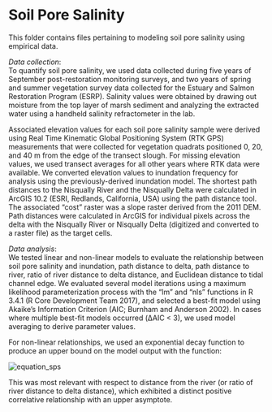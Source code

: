 # Soil Pore Salinity

This folder contains files pertaining to modeling soil pore salinity using empirical data.

*Data collection*:  
To quantify soil pore salinity, we used data collected during five years of September post-restoration monitoring
surveys, and two years of spring and summer vegetation survey data collected for the Estuary and Salmon Restoration Program (ESRP). 
Salinity values were obtained by drawing out moisture from the top layer of marsh sediment and analyzing the extracted water using a 
handheld salinity refractometer in the lab.   
  
Associated elevation values for each soil pore salinity sample were derived using Real Time Kinematic Global Positioning System (RTK GPS)
measurements that were collected for vegetation quadrats positioned 0, 20, and 40 m from the edge of the transect slough. For missing 
elevation values, we used transect averages for all other years where RTK data were available. We converted elevation values to inundation
frequency for analysis using the previously-derived inundation model. The shortest path distances to the Nisqually River and the Nisqually
Delta were calculated in ArcGIS 10.2 (ESRI, Redlands, California, USA) using the path distance tool. The associated “cost” raster was a 
slope raster derived from the 2011 DEM. Path distances were calculated in ArcGIS for individual pixels across the delta with the Nisqually 
River or Nisqually Delta (digitized and converted to a raster file) as the target cells.
  
*Data analysis*:  
We tested linear and non-linear models to evaluate the relationship between soil pore salinity and inundation, 
path distance to delta, path distance to river, ratio of river distance to delta distance, and Euclidean distance to tidal channel edge. 
We evaluated several model iterations using a maximum likelihood parameterization process with the “lm” and “nls” functions in R 3.4.1 
(R Core Development Team 2017), and selected a best-fit model using Akaike’s Information Criterion (AIC; Burnham and Anderson 2002). 
In cases where multiple best-fit models occurred (ΔAIC < 3), we used model averaging to derive parameter values.  

For non-linear relationships, we used an exponential decay function to produce an upper bound on the model output with the function:  
  
 ![equation_sps](https://user-images.githubusercontent.com/25207964/33147660-63cf6b62-cf7d-11e7-9de4-b3312335e224.GIF)
  
This was most relevant with respect to distance from the river (or ratio of river distance to delta distance), which exhibited 
a distinct positive correlative relationship with an upper asymptote.
